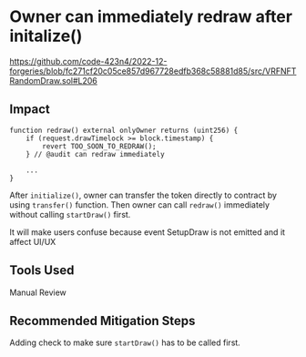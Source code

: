 # Owner can immediately redraw after initalize()

https://github.com/code-423n4/2022-12-forgeries/blob/fc271cf20c05ce857d967728edfb368c58881d85/src/VRFNFTRandomDraw.sol#L206

## Impact
```solidity
function redraw() external onlyOwner returns (uint256) {
    if (request.drawTimelock >= block.timestamp) {
        revert TOO_SOON_TO_REDRAW();
    } // @audit can redraw immediately

    ...
}
```

After `initialize()`, owner can transfer the token directly to contract by using `transfer()` function. Then owner can call `redraw()` immediately without calling `startDraw()` first.

It will make users confuse because event SetupDraw is not emitted and it affect UI/UX

## Tools Used
Manual Review

## Recommended Mitigation Steps
Adding check to make sure `startDraw()` has to be called first.
